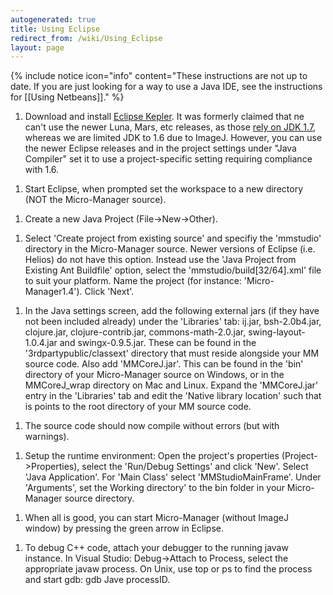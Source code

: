 ```yaml
---
autogenerated: true
title: Using Eclipse
redirect_from: /wiki/Using_Eclipse
layout: page
---
```


{% include notice icon="info" content="These instructions are not up to date. If you are just looking for a way to use a Java IDE, see the instructions for [[Using Netbeans]]." %}

1.  Download and install [Eclipse Kepler](http://www.eclipse.org/). It
    was formerly claimed that ne can't use the newer Luna, Mars, etc
    releases, as those [rely on JDK
    1.7](https://wiki.eclipse.org/Eclipse/Installation), whereas we are
    limited JDK to 1.6 due to ImageJ. However, you can use the newer
    Eclipse releases and in the project settings under "Java Compiler"
    set it to use a project-specific setting requiring compliance with
    1.6.

<!-- -->

1.  Start Eclipse, when prompted set the workspace to a new directory
    (NOT the Micro-Manager source).

<!-- -->

1.  Create a new Java Project (File-&gt;New-&gt;Other).

<!-- -->

1.  Select 'Create project from existing source' and specifiy the
    'mmstudio' directory in the Micro-Manager source. Newer versions of
    Eclipse (i.e. Helios) do not have this option. Instead use the 'Java
    Project from Existing Ant Buildfile' option, select the
    'mmstudio/build\[32/64\].xml' file to suit your platform. Name the
    project (for instance: 'Micro-Manager1.4'). Click 'Next'.

<!-- -->

1.  In the Java settings screen, add the following external jars (if
    they have not been included already) under the 'Libraries' tab:
    ij.jar, bsh-2.0b4.jar, clojure.jar, clojure-contrib.jar,
    commons-math-2.0.jar, swing-layout-1.0.4.jar and swingx-0.9.5.jar.
    These can be found in the '3rdpartypublic/classext' directory that
    must reside alongside your MM source code. Also add 'MMCoreJ.jar'.
    This can be found in the 'bin' directory of your Micro-Manager
    source on Windows, or in the MMCoreJ\_wrap directory on Mac and
    Linux. Expand the 'MMCoreJ.jar' entry in the 'Libraries' tab and
    edit the 'Native library location' such that is points to the root
    directory of your MM source code.

<!-- -->

1.  The source code should now compile without errors (but with
    warnings).

<!-- -->

1.  Setup the runtime environment: Open the project's properties
    (Project-&gt;Properties), select the 'Run/Debug Settings' and click
    'New'. Select 'Java Application'. For 'Main Class' select
    'MMStudioMainFrame'. Under 'Arguments', set the Working directory'
    to the bin folder in your Micro-Manager source directory.

<!-- -->

1.  When all is good, you can start Micro-Manager (without ImageJ
    window) by pressing the green arrow in Eclipse.

<!-- -->

1.  To debug C++ code, attach your debugger to the running javaw
    instance. In Visual Studio: Debug-&gt;Attach to Process, select the
    appropriate javaw process. On Unix, use top or ps to find the
    process and start gdb: gdb Jave processID.

